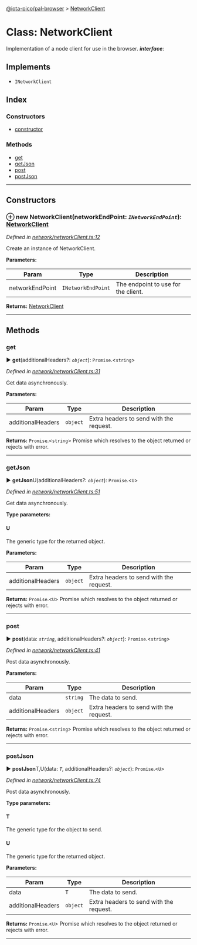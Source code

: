 [@iota-pico/pal-browser](../README.md) > [NetworkClient](../classes/networkclient.md)



# Class: NetworkClient


Implementation of a node client for use in the browser.
*__interface__*: 


## Implements

* `INetworkClient`

## Index

### Constructors

* [constructor](networkclient.md#constructor)


### Methods

* [get](networkclient.md#get)
* [getJson](networkclient.md#getjson)
* [post](networkclient.md#post)
* [postJson](networkclient.md#postjson)



---
## Constructors
<a id="constructor"></a>


### ⊕ **new NetworkClient**(networkEndPoint: *`INetworkEndPoint`*): [NetworkClient](networkclient.md)


*Defined in [network/networkClient.ts:12](https://github.com/iotaeco/iota-pico-pal-browser/blob/fee799b/src/network/networkClient.ts#L12)*



Create an instance of NetworkClient.


**Parameters:**

| Param | Type | Description |
| ------ | ------ | ------ |
| networkEndPoint | `INetworkEndPoint`   |  The endpoint to use for the client. |





**Returns:** [NetworkClient](networkclient.md)

---


## Methods
<a id="get"></a>

###  get

► **get**(additionalHeaders?: *`object`*): `Promise`.<`string`>



*Defined in [network/networkClient.ts:31](https://github.com/iotaeco/iota-pico-pal-browser/blob/fee799b/src/network/networkClient.ts#L31)*



Get data asynchronously.


**Parameters:**

| Param | Type | Description |
| ------ | ------ | ------ |
| additionalHeaders | `object`   |  Extra headers to send with the request. |





**Returns:** `Promise`.<`string`>
Promise which resolves to the object returned or rejects with error.






___

<a id="getjson"></a>

###  getJson

► **getJson**U(additionalHeaders?: *`object`*): `Promise`.<`U`>



*Defined in [network/networkClient.ts:51](https://github.com/iotaeco/iota-pico-pal-browser/blob/fee799b/src/network/networkClient.ts#L51)*



Get data asynchronously.


**Type parameters:**

#### U 

The generic type for the returned object.

**Parameters:**

| Param | Type | Description |
| ------ | ------ | ------ |
| additionalHeaders | `object`   |  Extra headers to send with the request. |





**Returns:** `Promise`.<`U`>
Promise which resolves to the object returned or rejects with error.






___

<a id="post"></a>

###  post

► **post**(data: *`string`*, additionalHeaders?: *`object`*): `Promise`.<`string`>



*Defined in [network/networkClient.ts:41](https://github.com/iotaeco/iota-pico-pal-browser/blob/fee799b/src/network/networkClient.ts#L41)*



Post data asynchronously.


**Parameters:**

| Param | Type | Description |
| ------ | ------ | ------ |
| data | `string`   |  The data to send. |
| additionalHeaders | `object`   |  Extra headers to send with the request. |





**Returns:** `Promise`.<`string`>
Promise which resolves to the object returned or rejects with error.






___

<a id="postjson"></a>

###  postJson

► **postJson**T,U(data: *`T`*, additionalHeaders?: *`object`*): `Promise`.<`U`>



*Defined in [network/networkClient.ts:74](https://github.com/iotaeco/iota-pico-pal-browser/blob/fee799b/src/network/networkClient.ts#L74)*



Post data asynchronously.


**Type parameters:**

#### T 

The generic type for the object to send.

#### U 

The generic type for the returned object.

**Parameters:**

| Param | Type | Description |
| ------ | ------ | ------ |
| data | `T`   |  The data to send. |
| additionalHeaders | `object`   |  Extra headers to send with the request. |





**Returns:** `Promise`.<`U`>
Promise which resolves to the object returned or rejects with error.






___


